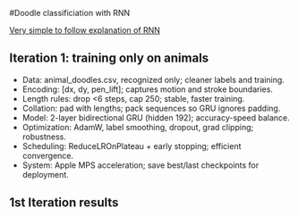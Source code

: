 #Doodle classificiation with RNN

[Very simple to follow explanation of RNN](https://www.youtube.com/watch?v=AsNTP8Kwu80) 


## Iteration 1: training only on animals
- Data: animal_doodles.csv, recognized only; cleaner labels and training.
- Encoding: [dx, dy, pen_lift]; captures motion and stroke boundaries.
- Length rules: drop <6 steps, cap 250; stable, faster training.
- Collation: pad with lengths; pack sequences so GRU ignores padding.
- Model: 2-layer bidirectional GRU (hidden 192); accuracy-speed balance.
- Optimization: AdamW, label smoothing, dropout, grad clipping; robustness.
- Scheduling: ReduceLROnPlateau + early stopping; efficient convergence.
- System: Apple MPS acceleration; save best/last checkpoints for deployment.

## 1st Iteration results

